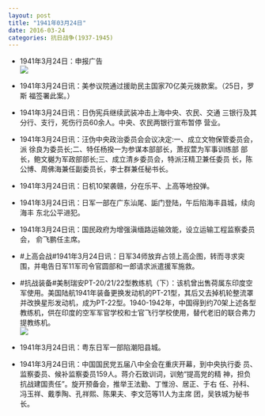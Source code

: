 ```yaml
---
layout: post
title: "1941年03月24日"
date: 2016-03-24
categories: 抗日战争(1937-1945)
---
```


<meta name="referrer" content="no-referrer" />

- 1941年3月24日：申报广告 <br/><img src="https://ww3.sinaimg.cn/large/aca367d8jw1f28ckieeafj20cm0h7tb2.jpg" />

- 1941年3月24日讯：美参议院通过援助民主国家70亿美元拨款案。（25日，罗斯 福签署此案。） 

- 1941年3月24日讯：日伪宪兵继续武装冲击上海中央、农民、交通 三银行及其分行、支行，死伤行员60余人。中央、农民两银行宣布暂停 营业。 

- 1941年3月24日讯：汪伪中央政治委员会会议决定:一、成立文物保管委员会，派 徐良为委员长;二、特任杨揆一为参谋本部部长，萧叔萱为军事训练部 部长，鲍文樾为军政部部长;三、成立清乡委员会，特派汪精卫兼任委员 长，陈公博、周佛海兼任副委员长，李士群兼任秘书长。 

- 1941年3月24日讯：日机10架袭赣，分在乐平、上高等地投弹。 

- 1941年3月24日讯：日军一部在广东汕尾、詬门登陆，午后陷海丰县城，续向海丰 东北公平进犯。 

- 1941年3月24日讯：国民政府为增强滇缅路运输效能，设立运输工程监察委员会， 俞飞鹏任主席。 

- #上高会战#1941年3月24日讯：日军34师放弃占领上高企图，转而寻求突围，并电告日军11军司令官圆部和一郎请求派遣援军施救。 

- #抗战装备#美制瑞安PT-20/21/22型教练机（下）：该机曾出售荷属东印度空军使用。美国陆航1941年装备更换发动机的PT-21型，其后又去掉机轮整流罩并改换星形发动机，成为PT-22型。1940-1942年，中国得到约70架上述各型教练机，供在印度的空军军官学校和士官飞行学校使用，替代老旧的联合弗力提教练机。 <br/><img src="https://ww3.sinaimg.cn/large/aca367d8jw1f27q14hew4j20ky0gv0x3.jpg" />

- 1941年3月24日讯：粤东日军一部陷潮阳县城。 

- 1941年3月24日讯：中国国民党五届八中全会在重庆开幕，到中央执行委 员、监察委员、候补监察委员159人。蒋介石致训词，训勉“提高党的精 神，担负抗战建国责任”。旋开预备会，推举王法勤、丁惟汾、居正、于右 任、孙科、冯玉祥、戴季陶、孔祥熙、陈果夫、李文范等11人为主席 团，吴铁城为秘书长。 

